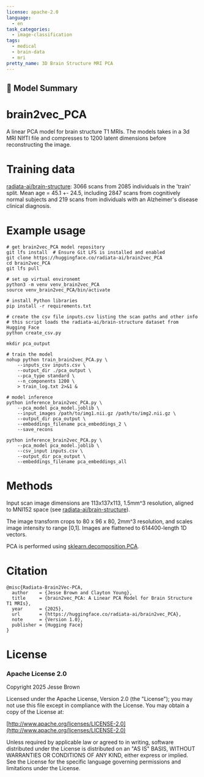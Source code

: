 ```yaml
---
license: apache-2.0
language:
  - en
task_categories:
  - image-classification
tags:
  - medical
  - brain-data
  - mri
pretty_name: 3D Brain Structure MRI PCA
---
```


## 🧠 Model Summary
# brain2vec_PCA
A linear PCA model for brain structure T1 MRIs. The models takes in a 3d MRI NIfTI file and compresses to 1200 latent dimensions before reconstructing the image.


# Training data
[radiata-ai/brain-structure](https://huggingface.co/datasets/radiata-ai/brain-structure): 3066 scans from 2085 individuals in the 'train' split. Mean age = 45.1 +- 24.5, including 2847 scans from cognitively normal subjects and 219 scans from individuals with an Alzheimer's disease clinical diagnosis.

# Example usage
```
# get brain2vec_PCA model repository
git lfs install  # Ensure Git LFS is installed and enabled
git clone https://huggingface.co/radiata-ai/brain2vec_PCA
cd brain2vec_PCA
git lfs pull

# set up virtual environemt
python3 -m venv venv_brain2vec_PCA
source venv_brain2vec_PCA/bin/activate

# install Python libraries
pip install -r requirements.txt

# create the csv file inputs.csv listing the scan paths and other info
# this script loads the radiata-ai/brain-structure dataset from Hugging Face
python create_csv.py

mkdir pca_output

# train the model
nohup python train_brain2vec_PCA.py \
    --inputs_csv inputs.csv \
    --output_dir ./pca_output \
    --pca_type standard \
    --n_components 1200 \
    > train_log.txt 2>&1 &

# model inference
python inference_brain2vec_PCA.py \
    --pca_model pca_model.joblib \
    --input_images /path/to/img1.nii.gz /path/to/img2.nii.gz \
    --output_dir pca_output \
    --embeddings_filename pca_embeddings_2 \
    --save_recons

python inference_brain2vec_PCA.py \
    --pca_model pca_model.joblib \
    --csv_input inputs.csv \
    --output_dir pca_output \
    --embeddings_filename pca_embeddings_all
```

# Methods
Input scan image dimensions are 113x137x113, 1.5mm^3 resolution, aligned to MNI152 space (see [radiata-ai/brain-structure](https://huggingface.co/datasets/radiata-ai/brain-structure)).  

The image transform crops to 80 x 96 x 80, 2mm^3 resolution, and scales image intensity to range [0,1]. Images are flattened to 614400-length 1D vectors.

PCA is performed using [sklearn.decomposition.PCA](https://scikit-learn.org/stable/modules/generated/sklearn.decomposition.PCA.html).  


# Citation
```
@misc{Radiata-Brain2Vec-PCA,
  author    = {Jesse Brown and Clayton Young},
  title     = {brain2vec_PCA: A Linear PCA Model for Brain Structure T1 MRIs},
  year      = {2025},
  url       = {https://huggingface.co/radiata-ai/brain2vec_PCA},
  note      = {Version 1.0},
  publisher = {Hugging Face}
}
```

# License
### Apache License 2.0

Copyright 2025 Jesse Brown

Licensed under the Apache License, Version 2.0 (the "License");
you may not use this file except in compliance with the License.
You may obtain a copy of the License at:

[http://www.apache.org/licenses/LICENSE-2.0](http://www.apache.org/licenses/LICENSE-2.0)

Unless required by applicable law or agreed to in writing, software
distributed under the License is distributed on an "AS IS" BASIS,
WITHOUT WARRANTIES OR CONDITIONS OF ANY KIND, either express or implied.
See the License for the specific language governing permissions and
limitations under the License.
